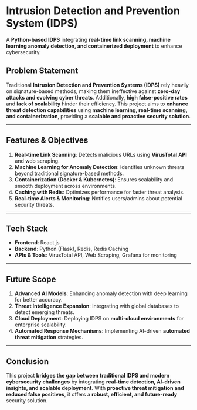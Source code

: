 # Intrusion Detection and Prevention System (IDPS)

A **Python-based IDPS** integrating **real-time link scanning, machine learning anomaly detection, and containerized deployment** to enhance cybersecurity.

## Problem Statement
Traditional **Intrusion Detection and Prevention Systems (IDPS)** rely heavily on signature-based methods, making them ineffective against **zero-day attacks and evolving cyber threats**. Additionally, **high false-positive rates** and **lack of scalability** hinder their efficiency. This project aims to **enhance threat detection capabilities** using **machine learning, real-time scanning, and containerization**, providing a **scalable and proactive security solution**.

----

## Features & Objectives
1. **Real-time Link Scanning**: Detects malicious URLs using **VirusTotal API** and web scraping.  
2. **Machine Learning for Anomaly Detection**: Identifies unknown threats beyond traditional signature-based methods.  
3. **Containerization (Docker & Kubernetes)**: Ensures scalability and smooth deployment across environments.  
4. **Caching with Redis**: Optimizes performance for faster threat analysis.  
5. **Real-time Alerts & Monitoring**: Notifies users/admins about potential security threats.  

----

## Tech Stack
- **Frontend**: React.js
- **Backend**: Python (Flask), Redis, Redis Caching
- **APIs & Tools**: VirusTotal API, Web Scraping, Grafana for monitoring  

----

## Future Scope
1. **Advanced AI Models**: Enhancing anomaly detection with deep learning for better accuracy.  
2. **Threat Intelligence Expansion**: Integrating with global databases to detect emerging threats.  
3. **Cloud Deployment**: Deploying IDPS on **multi-cloud environments** for enterprise scalability.  
4. **Automated Response Mechanisms**: Implementing AI-driven **automated threat mitigation** strategies.  

----

## Conclusion
This project **bridges the gap between traditional IDPS and modern cybersecurity challenges** by integrating **real-time detection, AI-driven insights, and scalable deployment**. With **proactive threat mitigation and reduced false positives**, it offers a **robust, efficient, and future-ready** security solution.

